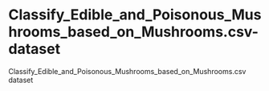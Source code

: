# Classify_Edible_and_Poisonous_Mushrooms_based_on_Mushrooms.csv-dataset
Classify_Edible_and_Poisonous_Mushrooms_based_on_Mushrooms.csv dataset
